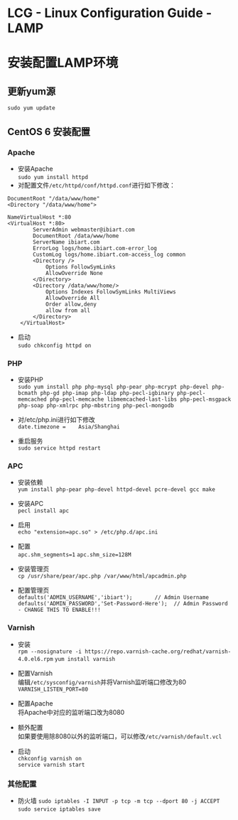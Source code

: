 # LCG - Linux Configuration Guide - LAMP
# 安装配置LAMP环境

## 更新yum源
`sudo yum update`

## CentOS 6 安装配置
### Apache
* 安装Apache  
`sudo yum install httpd`
* 对配置文件`/etc/httpd/conf/httpd.conf`进行如下修改：  
```
DocumentRoot "/data/www/home"
<Directory "/data/www/home">
```
```
NameVirtualHost *:80
<VirtualHost *:80>
    	ServerAdmin webmaster@ibiart.com
    	DocumentRoot /data/www/home
    	ServerName ibiart.com
    	ErrorLog logs/home.ibiart.com-error_log
    	CustomLog logs/home.ibiart.com-access_log common
    	<Directory />
            Options FollowSymLinks
            AllowOverride None
    	</Directory>
    	<Directory /data/www/home/>
        	Options Indexes FollowSymLinks MultiViews
        	AllowOverride All
        	Order allow,deny
        	allow from all
    	</Directory>
	</VirtualHost>
```

* 启动  
`sudo chkconfig httpd on`


### PHP
* 安装PHP  
`sudo yum install php php-mysql php-pear php-mcrypt php-devel php-bcmath php-gd php-imap php-ldap php-pecl-igbinary php-pecl-memcached php-pecl-memcache libmemcached-last-libs php-pecl-msgpack php-soap php-xmlrpc php-mbstring php-pecl-mongodb`  

* 对/etc/php.ini进行如下修改  
`date.timezone =	Asia/Shanghai`  



* 重启服务  
`sudo service httpd restart`

### APC
* 安装依赖  
`yum install php-pear php-devel httpd-devel pcre-devel gcc make`

* 安装APC  
`pecl install apc`

* 启用  
`echo "extension=apc.so" > /etc/php.d/apc.ini`

* 配置  
`apc.shm_segments=1`
`apc.shm_size=128M`

* 安装管理页  
`cp /usr/share/pear/apc.php /var/www/html/apcadmin.php`

* 配置管理页  
`defaults('ADMIN_USERNAME','ibiart');       // Admin Username`
`defaults('ADMIN_PASSWORD','Set-Password-Here');  // Admin Password - CHANGE THIS TO ENABLE!!!`

### Varnish  
* 安装  
`rpm --nosignature -i https://repo.varnish-cache.org/redhat/varnish-4.0.el6.rpm`
`yum install varnish`

* 配置Varnish  
编辑`/etc/sysconfig/varnish`并将Varnish监听端口修改为80  
`VARNISH_LISTEN_PORT=80`

* 配置Apache  
将Apache中对应的监听端口改为8080  

* 额外配置  
如果要使用除8080以外的监听端口，可以修改`/etc/varnish/default.vcl`

* 启动  
`chkconfig varnish on`  
`service varnish start`

### 其他配置
* 防火墙
`sudo iptables -I INPUT -p tcp -m tcp --dport 80 -j ACCEPT`
`sudo service iptables save`

